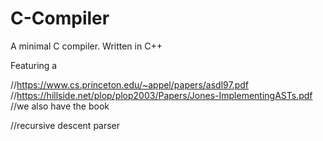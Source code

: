 # C-Compiler

A minimal C compiler. Written in C++

Featuring a 

//https://www.cs.princeton.edu/~appel/papers/asdl97.pdf
//https://hillside.net/plop/plop2003/Papers/Jones-ImplementingASTs.pdf
//we also have the book

//recursive descent parser
